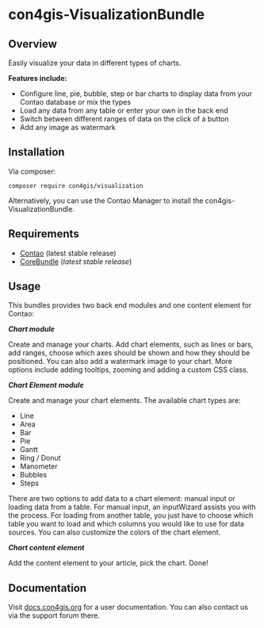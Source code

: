 # con4gis-VisualizationBundle

## Overview
Easily visualize your data in different types of charts.

__Features include:__
* Configure line, pie, bubble, step or bar charts to display data from your Contao database or mix the types 
* Load any data from any table or enter your own in the back end
* Switch between different ranges of data on the click of a button
* Add any image as watermark

## Installation
Via composer:
```
composer require con4gis/visualization
```
Alternatively, you can use the Contao Manager to install the con4gis-VisualizationBundle.

## Requirements
- [Contao](https://github.com/contao/core-bundle) (latest stable release)
- [CoreBundle](https://github.com/Kuestenschmiede/CoreBundle/releases) (*latest stable release*)

## Usage
This bundles provides two back end modules and one content element for Contao:

___Chart module___

Create and manage your charts. Add chart elements, such as lines or bars, add ranges, choose which axes should be shown and how they should be positioned. You can also add a watermark image to your chart.
More options include adding tooltips, zooming and adding a custom CSS class.

___Chart Element module___

Create and manage your chart elements.
The available chart types are:
- Line
- Area
- Bar
- Pie
- Gantt
- Ring / Donut
- Manometer
- Bubbles
- Steps

There are two options to add data to a chart element: manual input or loading 
data from a table. For manual input, an inputWizard assists you with the process.
For loading from another table, you just have to choose which table you want to load
and which columns you would like to use for data sources.
You can also customize the colors of the chart element. 

___Chart content element___

Add the content element to your article, pick the chart. Done!


## Documentation
Visit [docs.con4gis.org](https://docs.con4gis.org) for a user documentation. You can also contact us via the support forum there.
